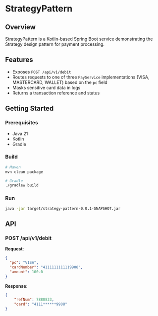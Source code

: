# StrategyPattern

## Overview
StrategyPattern is a Kotlin-based Spring Boot service demonstrating the Strategy design pattern for payment processing.

## Features
- Exposes `POST /api/v1/debit`
- Routes requests to one of three `PayService` implementations (VISA, MASTERCARD, WALLET) based on the `pc` field
- Masks sensitive card data in logs
- Returns a transaction reference and status

## Getting Started

### Prerequisites
- Java 21
- Kotlin
- Gradle

### Build
```bash
# Maven
mvn clean package

# Gradle
./gradlew build
```

### Run
```bash
java -jar target/strategy-pattern-0.0.1-SNAPSHOT.jar
```

## API

### POST /api/v1/debit
**Request**:
```json
{
  "pc": "VISA",
  "cardNumber": "4111111111119908",
  "amount": 100.0
}
```

**Response**:
```json
{
    "refNum": 7888833,
    "card": "4111******9908"
}
```


